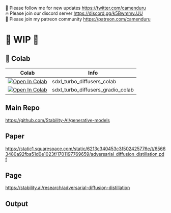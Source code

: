 🐣 Please follow me for new updates https://twitter.com/camenduru <br />
🔥 Please join our discord server https://discord.gg/k5BwmmvJJU <br />
🥳 Please join my patreon community https://patreon.com/camenduru <br />

# 🚦 WIP 🚦

## 🦒 Colab

| Colab | Info
| --- | --- |
[![Open In Colab](https://colab.research.google.com/assets/colab-badge.svg)](https://colab.research.google.com/github/camenduru/sdxl-turbo-colab/blob/main/sdxl_turbo_diffusers_colab.ipynb) | sdxl_turbo_diffusers_colab
[![Open In Colab](https://colab.research.google.com/assets/colab-badge.svg)](https://colab.research.google.com/github/camenduru/sdxl-turbo-colab/blob/main/sdxl_turbo_diffusers_gradio_colab.ipynb) | sdxl_turbo_diffusers_gradio_colab

## Main Repo
https://github.com/Stability-AI/generative-models

## Paper
https://static1.squarespace.com/static/6213c340453c3f502425776e/t/65663480a92fba51d0e1023f/1701197769659/adversarial_diffusion_distillation.pdf

## Page
https://stability.ai/research/adversarial-diffusion-distillation

## Output

